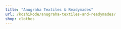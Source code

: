 ```yaml
---
title: "Anugraha Textiles & Readymades"
url: /kozhikode/anugraha-textiles-and-readymades/
shop: clothes
---
```

